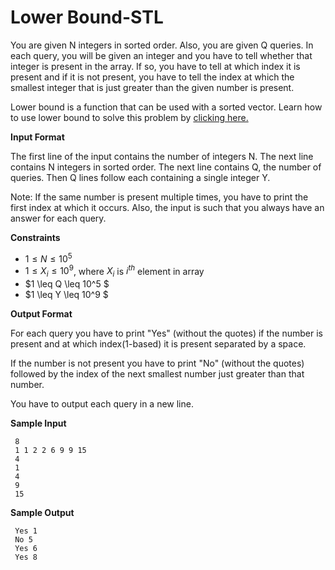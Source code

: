 # Lower Bound-STL
You are given N integers in sorted order. Also, you are given Q queries. In each query, you will be given an integer and you have to tell whether that integer is present in the array. If so, you have to tell at which index it is present and if it is not present, you have to tell the index at which the smallest integer that is just greater than the given number is present.

Lower bound is a function that can be used with a sorted vector. Learn how to use lower bound to solve this problem by [clicking here.](https://cplusplus.com/reference/algorithm/lower_bound/)

**Input Format**

The first line of the input contains the number of integers N. The next line contains N integers in sorted order. The next line contains Q, the number of queries. Then Q lines follow each containing a single integer Y.

Note: If the same number is present multiple times, you have to print the first index at which it occurs. Also, the input is such that you always have an answer for each query.

**Constraints**
- $1 \leq N \leq 10^5$
- $1 \leq X_i \leq  10^9$, where $X_i$ is $i^{th}$ element in array
- $1 \leq Q \leq 10^5 $
- $1 \leq Y \leq 10^9 $

**Output Format**

For each query you have to print "Yes" (without the quotes) if the number is present and at which index(1-based) it is present separated by a space.

If the number is not present you have to print "No" (without the quotes) followed by the index of the next smallest number just greater than that number.

You have to output each query in a new line.

**Sample Input**
```
 8
 1 1 2 2 6 9 9 15
 4
 1
 4
 9
 15
```
**Sample Output**
```
 Yes 1
 No 5
 Yes 6
 Yes 8
```
